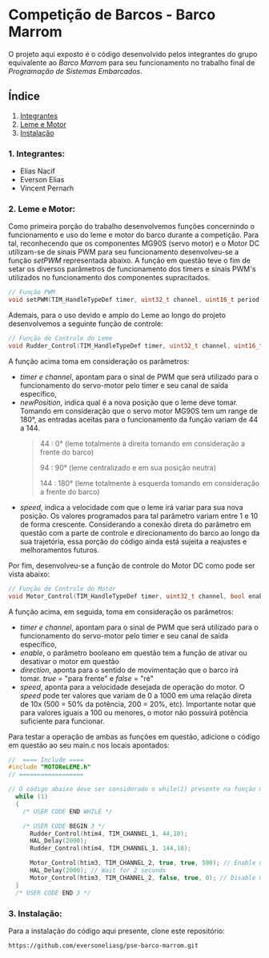 # Competição de Barcos - Barco Marrom
  
 O projeto aqui exposto é o código desenvolvido pelos integrantes do grupo equivalente ao _Barco Marrom_ para seu funcionamento no trabalho final de _Programação de Sistemas Embarcados_.
 
## Índice

1. [Integrantes](#itegrantes)
2. [Leme e Motor](#leme-e-Motor)
3. [Instalação](#instalação)

### 1. Integrantes:

* Elias Nacif
* Everson Elias
* Vincent Pernarh

### 2. Leme e Motor:

Como primeira porção do trabalho desenvolvemos funções concernindo o funcionamento e uso do leme e motor do barco durante a competição.
Para tal, reconhecendo que os componentes MG90S (servo motor) e o Motor DC utilizam-se de sinais PWM para seu funcionamento desenvolveu-se a função _setPWM_ representada abaixo. A função em questão teve o fim de setar os diversos parâmetros de funcionamento dos timers e sinais PWM's utilizados no funcionamento dos componentes supracitados.
``` C
// Função PWM
void setPWM(TIM_HandleTypeDef timer, uint32_t channel, uint16_t period, uint16_t pulse);
```
Ademais, para o uso devido e amplo do Leme ao longo do projeto desenvolvemos a seguinte função de controle:
``` C
// Função de Controle do Leme
void Rudder_Control(TIM_HandleTypeDef timer, uint32_t channel, uint16_t newPosition, uint8_t speed);
```
A função acima toma em consideração os parâmetros:
* _timer e channel_, apontam para o sinal de PWM que será utilizado para o funcionamento do servo-motor pelo timer e seu canal de saída específico,
* _newPosition_, indica qual é a nova posição que o leme deve tomar. Tomando em consideração que o servo motor MG90S tem um range de 180°, as entradas aceitas para o funcionamento da função variam de 44 a 144.
  > 44 : 0° (leme totalmente à direita tomando em consideração a frente do barco)
  >
  > 94 : 90° (leme centralizado e em sua posição neutra)
  > 
  > 144 : 180° (leme totalmente à esquerda tomando em consideração a frente do barco)
* _speed_, indica a velocidade com que o leme irá variar para sua nova posição. Os valores programados para tal parâmetro variam entre 1 e 10 de forma crescente. Considerando a conexão direta do parâmetro em questão com a parte de controle e direcionamento do barco ao longo da sua trajetória, essa porção do código ainda está sujeita a reajustes e melhoramentos futuros.

Por fim, desenvolveu-se a função de controle do Motor DC como pode ser vista abaixo:
``` C
// Função de Controle do Motor
void Motor_Control(TIM_HandleTypeDef timer, uint32_t channel, bool enable, bool direction, uint16_t speed)
```
A função acima, em seguida, toma em consideração os parâmetros:
* _timer e channel_, apontam para o sinal de PWM que será utilizado para o funcionamento do servo-motor pelo timer e seu canal de saída específico,
* _enable_, o parâmetro booleano em questão tem a função de ativar ou desativar o motor em questão
* _direction_, aponta para o sentido de movimentação que o barco irá tomar. _true_ = "para frente" e _false_ = "ré"
* _speed_, aponta para a velocidade desejada de operação do motor. O _speed_ pode ter valores que variam de 0 a 1000 em uma relação direta de 10x (500 = 50% da potência, 200 = 20%, etc). Importante notar que para valores iguais a 100 ou menores, o motor não possuirá potência suficiente para funcionar. 

Para testar a operação de ambas as funções em questão, adicione o código em questão ao seu main.c nos locais apontados:
``` C
//  ==== Include ====
#include "MOTOReLEME.h"
// ==================

// O código abaixo deve ser considerado o while(1) presente na função main:
  while (1)
  {
    /* USER CODE END WHILE */

    /* USER CODE BEGIN 3 */
	  Rudder_Control(htim4, TIM_CHANNEL_1, 44,10);
	  HAL_Delay(2000);
	  Rudder_Control(htim4, TIM_CHANNEL_1, 144,10);

	  Motor_Control(htim3, TIM_CHANNEL_2, true, true, 500); // Enable motor, forward direction, 50% speed
	  HAL_Delay(2000); // Wait for 2 seconds
	  Motor_Control(htim3, TIM_CHANNEL_2, false, true, 0); // Disable motor
  }
  /* USER CODE END 3 */
```

### 3. Instalação:

Para a instalação do código aqui presente, clone este repositório:  
   ```bash
   https://github.com/eversoneliasg/pse-barco-marrom.git
